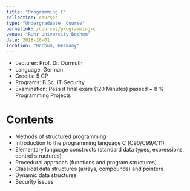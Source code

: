 ```yaml
---
title: "Programming C"
collection: courses
type: "Undergraduate  Course"
permalink: /courses/programming-c
venue: "Ruhr University Bochum"
date: 2018-10-01
location: "Bochum, Germany"
---
```


* Lecturer: Prof. Dr. Dürmuth
* Language: German
* Credits: 5 CP
* Programs: B.Sc. IT-Security
* Examination: Pass if final exam (120 Minutes) passed + 8 % Programming Projects

Contents
======

* Methods of structured programming
* Introduction to the programming language C (C90/C99/C11)
* Elementary language constructs (standard data types, expressions, control structures)
* Procedural approach (functions and program structures)
* Classical data structures (arrays, compounds) and pointers
* Dynamic data structures
* Security issues
